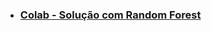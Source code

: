 * ### [Colab - Solução com Random Forest](https://colab.research.google.com/drive/1lQknio1JHVtLbDGY8H1ChJlpYev24lZ4?usp=sharing)
